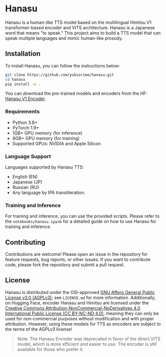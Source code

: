 # Hanasu
Hanasu is a human-like TTS model based on the multilingual Himitsu V1 transformer-based encoder and VITS architecture. Hanasu is a Japanese word that means "to speak." This project aims to build a TTS model that can speak multiple languages and mimic human-like prosody.

## Installation
To install Hanasu, you can follow the instructions below:

```bash
git clone https://github.com/yukiarimo/hanasu.git
cd hanasu
pip install -e .
```

You can download the pre-trained models and encoders from the HF: [Hanasu V1 Encoder](https://huggingface.co/yukiarimo/yuna-ai-hanasu-v1).

### Requirements
- Python 3.8+
- PyTorch 1.9+
- 1GB+ GPU memory (for inference)
- 8GB+ GPU memory (for training)
- Supported GPUs: NVIDIA and Apple Silicon

### Language Support
Languages supported by Hanasu TTS:

- English (EN)
- Japanese (JP)
- Russian (RU)
- Any language by IPA transliteration.

### Training and Inference
For training and inference, you can use the provided scripts. Please refer to the `notebooks/hanasu.ipynb` for a detailed guide on how to use Hanasu for training and inference.

## Contributing
Contributions are welcome! Please open an issue in the repository for feature requests, bug reports, or other issues. If you want to contribute code, please fork the repository and submit a pull request.

## License
Hanasu is distributed under the OSI-approved [GNU Affero General Public License v3.0 (AGPLv3)](https://www.gnu.org/licenses/agpl-3.0.en.html); see `LICENSE.md` for more information. Additionally, on Hugging Face, encoder Hanasu and Himitsu are licensed under the [Creative Commons Attribution-NonCommercial-NoDerivatives 4.0 International Public License (CC BY-NC-ND 4.0)](https://creativecommons.org/licenses/by-nc-nd/4.0/), meaning they can only be used for non-commercial purposes without modification and with proper attribution. However, using these models for TTS as encoders are subject to the terms of the AGPLv3 license!

> Note: The Hanasu Encoder was deprecated in favor of the direct VITS model, which is more efficient and easier to use. The encoder is still available for those who prefer it.